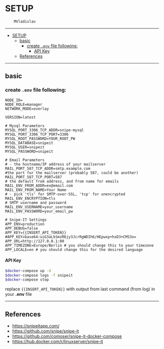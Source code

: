 # SETUP

```sh
    MVladislav
```

---

- [SETUP](#setup)
  - [basic](#basic)
    - [create `.env` file following:](#create-env-file-following)
      - [API Key](#api-key)
  - [References](#references)

---

## basic

### create `.env` file following:

```env
NODE_ID=
NODE_ROLE=manager
NETWORK_MODE=overlay

VERSION=latest

# Mysql Parameters
MYSQL_PORT_3306_TCP_ADDR=snipe-mysql
MYSQL_PORT_3306_TCP_PORT=3306
MYSQL_ROOT_PASSWORD=YOUR_ROOT_PW
MYSQL_DATABASE=snipeit
MYSQL_USER=snipeit
MYSQL_PASSWORD=snipeit

# Email Parameters
# - the hostname/IP address of your mailserver
MAIL_PORT_587_TCP_ADDR=smtp.example.com
#the port for the mailserver (probably 587, could be another)
MAIL_PORT_587_TCP_PORT=587
# the default from address, and from name for emails
MAIL_ENV_FROM_ADDR=ex@email.com
MAIL_ENV_FROM_NAME=Your Name
# - pick 'tls' for SMTP-over-SSL, 'tcp' for unencrypted
MAIL_ENV_ENCRYPTION=tls
# SMTP username and password
MAIL_ENV_USERNAME=your_username
MAIL_ENV_PASSWORD=your_email_pw

# Snipe-IT Settings
APP_ENV=production
APP_DEBUG=false
APP_KEY={{INSERT_API_TOKEN}}
#APP_KEY=base64:uiG3aLkSmzR6jy3JcrRgWDIh6/HEpwxp+hxD3+CMS3o=
APP_URL=http://127.0.0.1:80
APP_TIMEZONE=Europe/Berlin # you should change this to your timezone
APP_LOCALE=en # you should change this for the desired language
```

#### API Key

```sh
$docker-compose up -d
$docker-compose logs -f snipeit
$docker-compose stop
```

replace `{{INSERT_API_TOKEN}}` with output from last command (from log) in your **.env** file

---

## References

- <https://snipeitapp.com/>
- <https://github.com/snipe/snipe-it>
- <https://github.com/comoser/snipe-it-docker-compose>
- <https://hub.docker.com/r/linuxserver/snipe-it>

